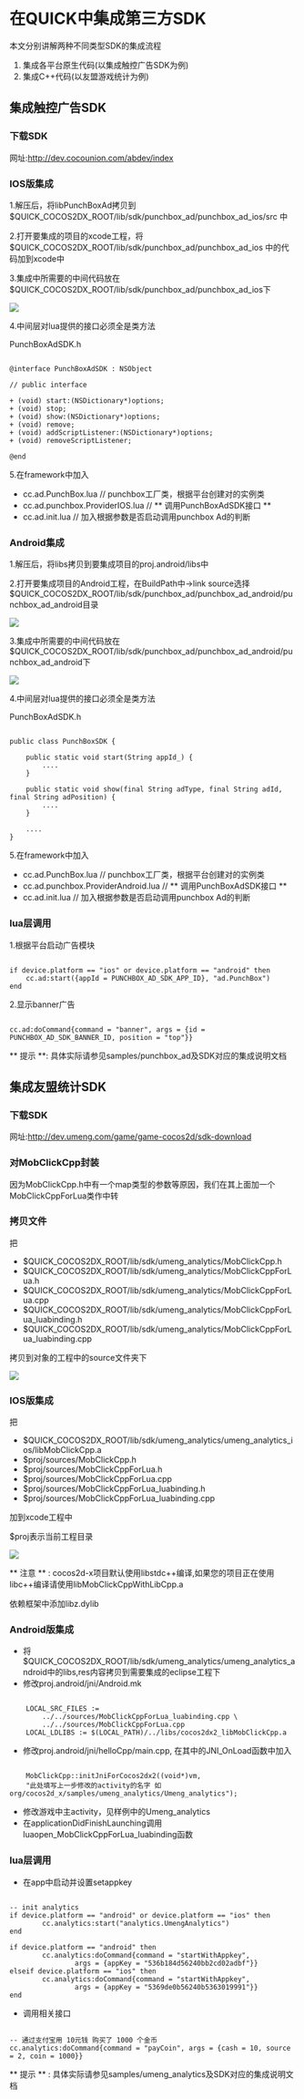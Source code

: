 # 在QUICK中集成第三方SDK #

本文分别讲解两种不同类型SDK的集成流程

1. 集成各平台原生代码(以集成触控广告SDK为例)
2. 集成C++代码(以友盟游戏统计为例)

## 集成触控广告SDK ##

### 下载SDK ###
网址:<http://dev.cocounion.com/abdev/index>

### IOS版集成 ###

1.解压后，将libPunchBoxAd拷贝到 $QUICK_COCOS2DX_ROOT/lib/sdk/punchbox_ad/punchbox_ad_ios/src 中

2.打开要集成的项目的xcode工程，将 $QUICK_COCOS2DX_ROOT/lib/sdk/punchbox_ad/punchbox_ad_ios 中的代码加到xcode中

3.集成中所需要的中间代码放在$QUICK_COCOS2DX_ROOT/lib/sdk/punchbox_ad/punchbox_ad_ios下

![](res/integration_third_party_01.png)

4.中间层对lua提供的接口必须全是类方法

PunchBoxAdSDK.h

~~~

@interface PunchBoxAdSDK : NSObject

// public interface

+ (void) start:(NSDictionary*)options;
+ (void) stop;
+ (void) show:(NSDictionary*)options;
+ (void) remove;
+ (void) addScriptListener:(NSDictionary*)options;
+ (void) removeScriptListener;

@end

~~~

5.在framework中加入

- cc.ad.PunchBox.lua // punchbox工厂类，根据平台创建对的实例类
- cc.ad.punchbox.ProviderIOS.lua // ** 调用PunchBoxAdSDK接口 **
- cc.ad.init.lua // 加入根据参数是否启动调用punchbox Ad的判断

### Android集成 ###

1.解压后，将libs拷贝到要集成项目的proj.android/libs中

2.打开要集成项目的Android工程，在BuildPath中->link source选择$QUICK_COCOS2DX_ROOT/lib/sdk/punchbox_ad/punchbox_ad_android/punchbox_ad_android目录

![](res/integration_third_party_03.png)

3.集成中所需要的中间代码放在$QUICK_COCOS2DX_ROOT/lib/sdk/punchbox_ad/punchbox_ad_android/punchbox_ad_android下

![](res/integration_third_party_04.png)

4.中间层对lua提供的接口必须全是类方法

PunchBoxAdSDK.h

~~~

public class PunchBoxSDK {

    public static void start(String appId_) {
		....
    }
    
    public static void show(final String adType, final String adId, final String adPosition) {
    	....
    }
    
    ....
}

~~~

5.在framework中加入

- cc.ad.PunchBox.lua // punchbox工厂类，根据平台创建对的实例类
- cc.ad.punchbox.ProviderAndroid.lua // ** 调用PunchBoxAdSDK接口 **
- cc.ad.init.lua // 加入根据参数是否启动调用punchbox Ad的判断

### lua层调用 ###

1.根据平台启动广告模块

~~~

if device.platform == "ios" or device.platform == "android" then
	cc.ad:start({appId = PUNCHBOX_AD_SDK_APP_ID}, "ad.PunchBox")
end

~~~


2.显示banner广告

~~~

cc.ad:doCommand{command = "banner", args = {id = PUNCHBOX_AD_SDK_BANNER_ID, position = "top"}}

~~~

** 提示 **: 具体实际请参见samples/punchbox_ad及SDK对应的集成说明文档

## 集成友盟统计SDK ##

### 下载SDK ###
网址:<http://dev.umeng.com/game/game-cocos2d/sdk-download>

### 对MobClickCpp封装 ###

因为MobClickCpp.h中有一个map类型的参数等原因，我们在其上面加一个MobClickCppForLua类作中转

### 拷贝文件 ###

把

- $QUICK_COCOS2DX_ROOT/lib/sdk/umeng_analytics/MobClickCpp.h
- $QUICK_COCOS2DX_ROOT/lib/sdk/umeng_analytics/MobClickCppForLua.h
- $QUICK_COCOS2DX_ROOT/lib/sdk/umeng_analytics/MobClickCppForLua.cpp
- $QUICK_COCOS2DX_ROOT/lib/sdk/umeng_analytics/MobClickCppForLua_luabinding.h
- $QUICK_COCOS2DX_ROOT/lib/sdk/umeng_analytics/MobClickCppForLua_luabinding.cpp

拷贝到对象的工程中的source文件夹下

![](res/integration_third_party_06.png)


### IOS版集成 ###

把

- $QUICK_COCOS2DX_ROOT/lib/sdk/umeng_analytics/umeng_analytics_ios/libMobClickCpp.a
- $proj/sources/MobClickCpp.h
- $proj/sources/MobClickCppForLua.h
- $proj/sources/MobClickCppForLua.cpp
- $proj/sources/MobClickCppForLua_luabinding.h
- $proj/sources/MobClickCppForLua_luabinding.cpp

加到xcode工程中

$proj表示当前工程目录

![](res/integration_third_party_05.png)

** 注意 ** : cocos2d-x项目默认使用libstdc++编译,如果您的项目正在使用libc++编译请使用libMobClickCppWithLibCpp.a

依赖框架中添加libz.dylib

### Android版集成 ###

- 将 $QUICK_COCOS2DX_ROOT/lib/sdk/umeng_analytics/umeng_analytics_android中的libs,res内容拷贝到需要集成的eclipse工程下
- 修改proj.android/jni/Android.mk

~~~

	LOCAL_SRC_FILES :=
    	../../sources/MobClickCppForLua_luabinding.cpp \
    	../../sources/MobClickCppForLua.cpp
	LOCAL_LDLIBS := $(LOCAL_PATH)/../libs/cocos2dx2_libMobClickCpp.a

~~~

- 修改proj.android/jni/helloCpp/main.cpp, 在其中的JNI_OnLoad函数中加入

~~~

	MobClickCpp::initJniForCocos2dx2((void*)vm,
	"此处填写上一步修改的activity的名字 如org/cocos2d_x/samples/umeng_analytics/Umeng_analytics");

~~~
	
- 修改游戏中主activity，见样例中的Umeng_analytics
- 在applicationDidFinishLaunching调用luaopen_MobClickCppForLua_luabinding函数

### lua层调用 ###

- 在app中启动并设置setappkey

~~~

-- init analytics
if device.platform == "android" or device.platform == "ios" then
        cc.analytics:start("analytics.UmengAnalytics")
end
    
if device.platform == "android" then
    	cc.analytics:doCommand{command = "startWithAppkey",
    			args = {appKey = "536b184d56240bb2cd02adbf"}}
elseif device.platform == "ios" then
    	cc.analytics:doCommand{command = "startWithAppkey",
    			args = {appKey = "5369de0b56240b5363019991"}}
end

~~~

- 调用相关接口

~~~

-- 通过支付宝用 10元钱 购买了 1000 个金币
cc.analytics:doCommand{command = "payCoin", args = {cash = 10, source = 2, coin = 1000}}

~~~

** 提示 ** : 具体实际请参见samples/umeng_analytics及SDK对应的集成说明文档
